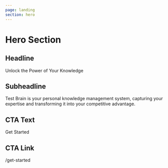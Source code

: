 ```yaml
---
page: landing
section: hero
---
```

# Hero Section

## Headline
Unlock the Power of Your Knowledge

## Subheadline
Test Brain is your personal knowledge management system, capturing your expertise and transforming it into your competitive advantage.

## CTA Text
Get Started

## CTA Link
/get-started
